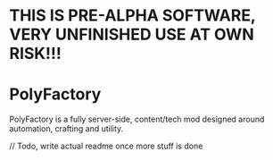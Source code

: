 # THIS IS PRE-ALPHA SOFTWARE, VERY UNFINISHED USE AT OWN RISK!!!

# PolyFactory

PolyFactory is a fully server-side, content/tech mod designed around automation, crafting and utility.

// Todo, write actual readme once more stuff is done
